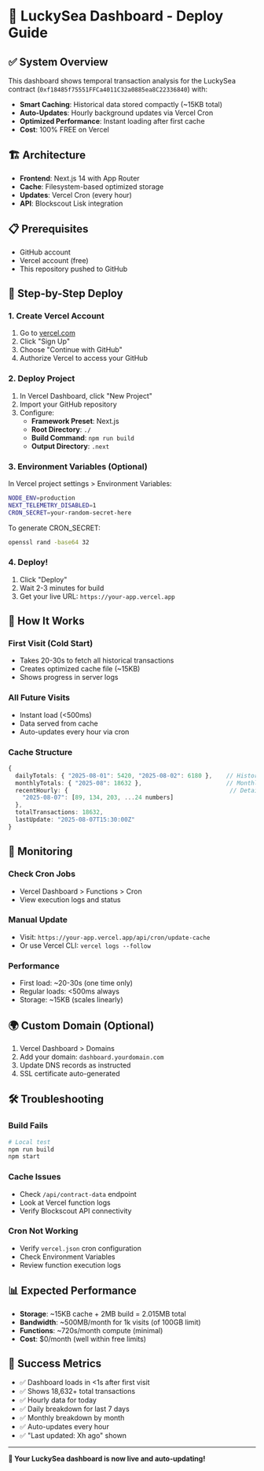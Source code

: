 # 🚀 LuckySea Dashboard - Deploy Guide

## ✅ System Overview

This dashboard shows temporal transaction analysis for the LuckySea contract
(`0xf18485f75551FFCa4011C32a0885ea8C22336840`) with:

- **Smart Caching**: Historical data stored compactly (~15KB total)
- **Auto-Updates**: Hourly background updates via Vercel Cron
- **Optimized Performance**: Instant loading after first cache
- **Cost**: 100% FREE on Vercel

## 🏗️ Architecture

- **Frontend**: Next.js 14 with App Router
- **Cache**: Filesystem-based optimized storage
- **Updates**: Vercel Cron (every hour)
- **API**: Blockscout Lisk integration

## 📋 Prerequisites

- GitHub account
- Vercel account (free)
- This repository pushed to GitHub

## 🚀 Step-by-Step Deploy

### 1. Create Vercel Account

1. Go to [vercel.com](https://vercel.com)
2. Click "Sign Up"
3. Choose "Continue with GitHub"
4. Authorize Vercel to access your GitHub

### 2. Deploy Project

1. In Vercel Dashboard, click "New Project"
2. Import your GitHub repository
3. Configure:
   - **Framework Preset**: Next.js
   - **Root Directory**: `./`
   - **Build Command**: `npm run build`
   - **Output Directory**: `.next`

### 3. Environment Variables (Optional)

In Vercel project settings > Environment Variables:

```bash
NODE_ENV=production
NEXT_TELEMETRY_DISABLED=1
CRON_SECRET=your-random-secret-here
```

To generate CRON_SECRET:

```bash
openssl rand -base64 32
```

### 4. Deploy!

1. Click "Deploy"
2. Wait 2-3 minutes for build
3. Get your live URL: `https://your-app.vercel.app`

## 🔄 How It Works

### First Visit (Cold Start)

- Takes 20-30s to fetch all historical transactions
- Creates optimized cache file (~15KB)
- Shows progress in server logs

### All Future Visits

- Instant load (<500ms)
- Data served from cache
- Auto-updates every hour via cron

### Cache Structure

```typescript
{
  dailyTotals: { "2025-08-01": 5420, "2025-08-02": 6180 },    // Historical (compact)
  monthlyTotals: { "2025-08": 18632 },                        // Monthly aggregates
  recentHourly: {                                              // Detailed (last 2 days only)
    "2025-08-07": [89, 134, 203, ...24 numbers]
  },
  totalTransactions: 18632,
  lastUpdate: "2025-08-07T15:30:00Z"
}
```

## 🔧 Monitoring

### Check Cron Jobs

- Vercel Dashboard > Functions > Cron
- View execution logs and status

### Manual Update

- Visit: `https://your-app.vercel.app/api/cron/update-cache`
- Or use Vercel CLI: `vercel logs --follow`

### Performance

- First load: ~20-30s (one time only)
- Regular loads: <500ms always
- Storage: ~15KB (scales linearly)

## 🌍 Custom Domain (Optional)

1. Vercel Dashboard > Domains
2. Add your domain: `dashboard.yourdomain.com`
3. Update DNS records as instructed
4. SSL certificate auto-generated

## 🛠️ Troubleshooting

### Build Fails

```bash
# Local test
npm run build
npm start
```

### Cache Issues

- Check `/api/contract-data` endpoint
- Look at Vercel function logs
- Verify Blockscout API connectivity

### Cron Not Working

- Verify `vercel.json` cron configuration
- Check Environment Variables
- Review function execution logs

## 📊 Expected Performance

- **Storage**: ~15KB cache + 2MB build = 2.015MB total
- **Bandwidth**: ~500MB/month for 1k visits (of 100GB limit)
- **Functions**: ~720s/month compute (minimal)
- **Cost**: $0/month (well within free limits)

## 🎯 Success Metrics

- ✅ Dashboard loads in <1s after first visit
- ✅ Shows 18,632+ total transactions
- ✅ Hourly data for today
- ✅ Daily breakdown for last 7 days
- ✅ Monthly breakdown by month
- ✅ Auto-updates every hour
- ✅ "Last updated: Xh ago" shown

---

**🎉 Your LuckySea dashboard is now live and auto-updating!**

